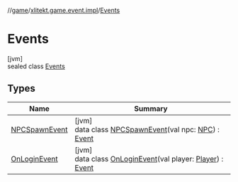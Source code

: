 //[game](../../../index.md)/[xlitekt.game.event.impl](../index.md)/[Events](index.md)

# Events

[jvm]\
sealed class [Events](index.md)

## Types

| Name | Summary |
|---|---|
| [NPCSpawnEvent](-n-p-c-spawn-event/index.md) | [jvm]<br>data class [NPCSpawnEvent](-n-p-c-spawn-event/index.md)(val npc: [NPC](../../xlitekt.game.actor.npc/-n-p-c/index.md)) : [Event](../../xlitekt.game.event/-event/index.md) |
| [OnLoginEvent](-on-login-event/index.md) | [jvm]<br>data class [OnLoginEvent](-on-login-event/index.md)(val player: [Player](../../xlitekt.game.actor.player/-player/index.md)) : [Event](../../xlitekt.game.event/-event/index.md) |
